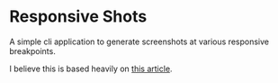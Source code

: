 # Responsive Shots

A simple cli application to generate screenshots at various responsive breakpoints.

I believe this is based heavily on [this article](http://net.tutsplus.com/tutorials/javascript-ajax/responsive-screenshots-with-casper/).